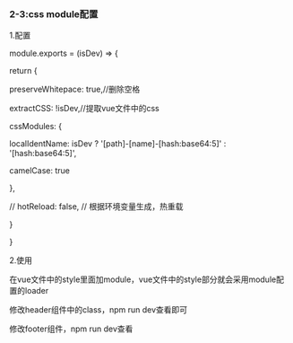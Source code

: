 <h3>2-3:css module配置</h3
<p>1.配置</p>
<p>module.exports = (isDev) => {</p>
<p>return {</p>
<p>preserveWhitepace: true,//删除空格</p>
<p>extractCSS: !isDev,//提取vue文件中的css</p>
<p> cssModules: {</p>
<p> localIdentName: isDev ? '[path]-[name]-[hash:base64:5]' : '[hash:base64:5]',</p>
<p>camelCase: true</p>
<p>},</p>
<p> // hotReload: false, // 根据环境变量生成，热重载</p>
<p>}</p>
<p>}</p>
<p>2.使用<p/>
<p>在vue文件中的style里面加module，vue文件中的style部分就会采用module配置的loader</p>    
<p><style lang="stylus" scoped module></p>
<p></style></p>
<p>修改header组件中的class，npm run dev查看即可</p>  
<p>修改footer组件，npm run dev查看</p>

       
       
    